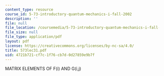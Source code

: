 ```yaml
---
content_type: resource
course_id: 5-73-introductory-quantum-mechanics-i-fall-2002
description: ''
file: null
file_location: /coursemedia/5-73-introductory-quantum-mechanics-i-fall-2002/4721b721cf7c1f76cb7d0d27859e9b7f_573lec31.pdf
file_size: null
file_type: application/pdf
layout: pdf
license: https://creativecommons.org/licenses/by-nc-sa/4.0/
title: 573lec31.pdf
uid: 4721b721-cf7c-1f76-cb7d-0d27859e9b7f
---
```

MATRIX ELEMENTS OF F(i) AND G(i,j)